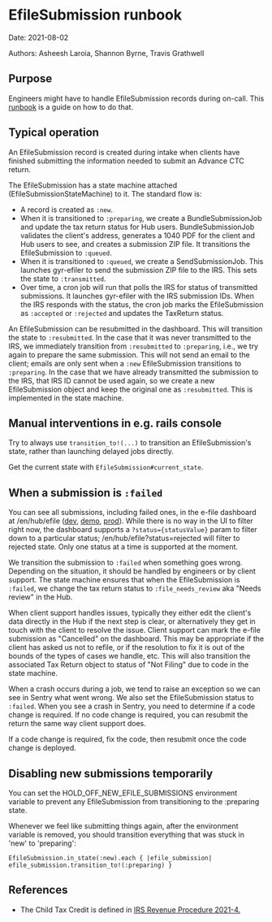 # EfileSubmission runbook

Date: 2021-08-02

Authors: Asheesh Laroia, Shannon Byrne, Travis Grathwell

## Purpose
Engineers might have to handle EfileSubmission records during on-call.
This [runbook](https://en.wikipedia.org/wiki/Runbook) is a guide on how to do that.

## Typical operation

An EfileSubmission record is created during intake when clients have finished submitting the information needed to submit an Advance CTC return.

The EfileSubmission has a state machine attached (EfileSubmissionStateMachine) to it. The standard flow is:

- A record is created as `:new`.
- When it is transitioned to `:preparing`, we create a BundleSubmissionJob and update the tax return status for Hub users. BundleSubmissionJob validates the client's address, generates a 1040 PDF for the client and Hub users to see, and creates a submission ZIP file. It transitions the EfileSubmission to `:queued`.
- When it is transitioned to `:queued`, we create a SendSubmissionJob. This launches gyr-efiler to send the submission ZIP file to the IRS. This sets the state to `:transmitted`.
- Over time, a cron job will run that polls the IRS for status of transmitted submissions. It launches gyr-efiler with the IRS submission IDs. When the IRS responds with the status, the cron job marks the EfileSubmission as `:accepted` or `:rejected` and updates the TaxReturn status.

An EfileSubmission can be resubmitted in the dashboard. This will transition the state to `:resubmitted`. In the case that it was never transmitted to the IRS, we immediately transition from `:resubmitted` to `:preparing`, i.e., we try again to prepare the same submission. This will not send an email to the client; emails are only sent when a `:new` EfileSubmission transitions to `:preparing`. In the case that we have already transmitted the submission to the IRS, that IRS ID cannot be used again, so we create a new EfileSubmission object and keep the original one as `:resubmitted`. This is implemented in the state machine.

## Manual interventions in e.g. rails console

Try to always use `transition_to!(...)` to transition an EfileSubmission's state, rather than launching delayed jobs directly.

Get the current state with `EfileSubmission#current_state`.

## When a submission is `:failed`

You can see all submissions, including failed ones, in the e-file dashboard at /en/hub/efile ([dev](http://localhost:3000/en/hub/efile), [demo](https://demo.getyourrefund.org/en/hub/efile), [prod](https://www.getyourrefund.org/en/hub/efile)). While there is no way in the UI to filter right now, the dashboard supports a `?status={statusValue}` param to filter down to a particular status; /en/hub/efile?status=rejected will filter to rejected state. Only one status at a time is supported at the moment.

We transition the submission to `:failed` when something goes wrong. Depending on the situation, it should be handled by engineers or by client support. The state machine ensures that when the EfileSubmission is `:failed`, we change the tax return status to `:file_needs_review` aka "Needs review" in the Hub.

When client support handles issues, typically they either edit the client's data directly in the Hub if the next step is clear, or alternatively they get in touch with the client to resolve the issue. Client support can mark the e-file submission as "Cancelled" on the dashboard. This may be appropriate if the client has asked us not to refile, or if the resolution to fix it is out of the bounds of the types of cases we handle, etc. This will also transition the associated Tax Return object to status of "Not Filing" due to code in the state machine.

When a crash occurs during a job, we tend to raise an exception so we can see in Sentry what went wrong. We also set the EfileSubmission status to `:failed`. When you see a crash in Sentry, you need to determine if a code change is required. If no code change is required, you can resubmit the return the same way client support does.

If a code change is required, fix the code, then resubmit once the code change is deployed.

## Disabling new submissions temporarily

You can set the HOLD_OFF_NEW_EFILE_SUBMISSIONS environment variable to prevent any EfileSubmission from transitioning to the :preparing state.

Whenever we feel like submitting things again, after the environment variable is removed, you should transition everything that was stuck in 'new' to 'preparing':

`EfileSubmission.in_state(:new).each { |efile_submission| efile_submission.transition_to!(:preparing) }`

## References
* The Child Tax Credit is defined in [IRS Revenue Procedure 2021-4.](https://www.irs.gov/pub/irs-drop/rp-21-24.pdf)
